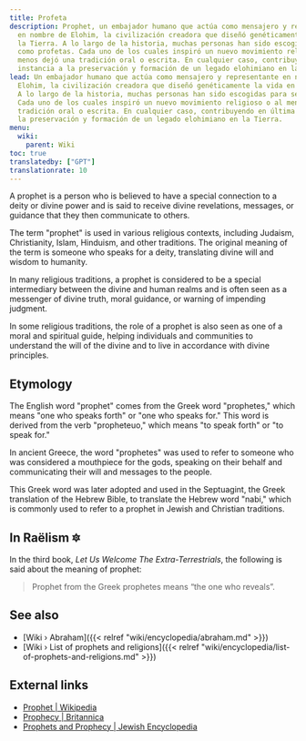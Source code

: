 ```yaml
---
title: Profeta
description: Prophet, un embajador humano que actúa como mensajero y representante
  en nombre de Elohim, la civilización creadora que diseñó genéticamente la vida en
  la Tierra. A lo largo de la historia, muchas personas han sido escogidas para servir
  como profetas. Cada uno de los cuales inspiró un nuevo movimiento religioso o al
  menos dejó una tradición oral o escrita. En cualquier caso, contribuyendo en última
  instancia a la preservación y formación de un legado elohimiano en la Tierra.
lead: Un embajador humano que actúa como mensajero y representante en nombre de los
  Elohim, la civilización creadora que diseñó genéticamente la vida en la Tierra.
  A lo largo de la historia, muchas personas han sido escogidas para servir como profetas.
  Cada uno de los cuales inspiró un nuevo movimiento religioso o al menos dejó una
  tradición oral o escrita. En cualquier caso, contribuyendo en última instancia a
  la preservación y formación de un legado elohimiano en la Tierra.
menu:
  wiki:
    parent: Wiki
toc: true
translatedby: ["GPT"]
translationrate: 10
---
```


A prophet is a person who is believed to have a special connection to a deity or divine power and is said to receive divine revelations, messages, or guidance that they then communicate to others.

The term "prophet" is used in various religious contexts, including Judaism, Christianity, Islam, Hinduism, and other traditions. The original meaning of the term is someone who speaks for a deity, translating divine will and wisdom to humanity.

In many religious traditions, a prophet is considered to be a special intermediary between the divine and human realms and is often seen as a messenger of divine truth, moral guidance, or warning of impending judgment.

In some religious traditions, the role of a prophet is also seen as one of a moral and spiritual guide, helping individuals and communities to understand the will of the divine and to live in accordance with divine principles.

## Etymology

The English word "prophet" comes from the Greek word "prophetes," which means "one who speaks forth" or "one who speaks for." This word is derived from the verb "propheteuo," which means "to speak forth" or "to speak for."

In ancient Greece, the word "prophetes" was used to refer to someone who was considered a mouthpiece for the gods, speaking on their behalf and communicating their will and messages to the people.

This Greek word was later adopted and used in the Septuagint, the Greek translation of the Hebrew Bible, to translate the Hebrew word "nabi," which is commonly used to refer to a prophet in Jewish and Christian traditions.

## In Raëlism 🔯

In the third book, _Let Us Welcome The Extra-Terrestrials_, the following is said about the meaning of prophet:

> Prophet from the Greek prophetes means “the one who reveals”.

## See also

- [Wiki › Abraham]({{< relref "wiki/encyclopedia/abraham.md" >}})
- [Wiki › List of prophets and religions]({{< relref "wiki/encyclopedia/list-of-prophets-and-religions.md" >}})

## External links

- [Prophet | Wikipedia](https://en.wikipedia.org/wiki/Prophet)
- [Prophecy | Britannica](https://www.britannica.com/topic/prophecy)
- [Prophets and Prophecy | Jewish Encyclopedia](https://www.jewishencyclopedia.com/articles/12389-prophets-and-prophecy)
